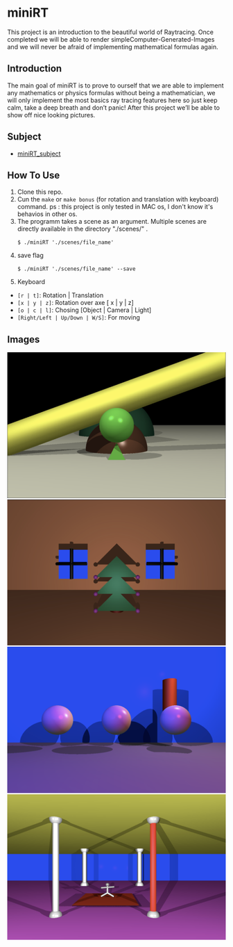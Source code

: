 # miniRT
This project is an introduction to the beautiful world of Raytracing. Once completed we will be able to render simpleComputer-Generated-Images and we will never be afraid of implementing mathematical formulas again.
   

## Introduction
The main goal of miniRT is to prove to ourself that we are able to implement any mathematics or physics formulas without being a mathematician, we will only implement the most basics ray tracing features here so just keep calm, take a deep breath and don’t
panic! After this project we’ll be able to show off nice looking pictures.

## Subject
+ [miniRT_subject](/miniRT_subject.pdf)

## How To Use
1. Clone this repo.
2. Cun the `make` or `make bonus` (for rotation and translation with keyboard) command.
ps : this project is only tested in MAC os, I don't know it's behavios in other os.
3. The programm takes a scene as an argument. Multiple scenes are directly available in the directory "./scenes/" .
    ```
    $ ./miniRT './scenes/file_name'
    ```
4. save flag
    ```
    $ ./miniRT './scenes/file_name' --save
    ```
5. Keyboard

- `[r | t]`: Rotation | Translation
- `[x | y | z]`: Rotation over axe [ x | y | z]
- `[o | c | l]`: Chosing [Object | Camera | Light]
- `[Right/Left | Up/Down | W/S]`: For moving  

## Images

![Screenshot](/pictures/pic_1.png)
![Screenshot](/pictures/pic_2.png)
![Screenshot](/pictures/pic_3.png)
![Screenshot](/pictures/pic_4.png)